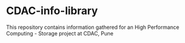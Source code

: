 # CDAC-info-library
This repository contains information gathered for an High Performance Computing - Storage project at CDAC, Pune
